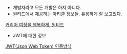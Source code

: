 - 개발자라고 모든 개발은 하지 아니다.
- 원티드에서 제공하는 아티클 정보들. 유용하게 잘 보고있다.

[커리어 여정을 행복하게, 원티드](https://wantedjobs.app/KSc7)

- JWT에 대한 정보

[JWT(Json Web Token) 인증방식](https://velog.io/@jinyoungchoi95/JWTJson-Web-Token-%EC%9D%B8%EC%A6%9D%EB%B0%A9%EC%8B%9D)